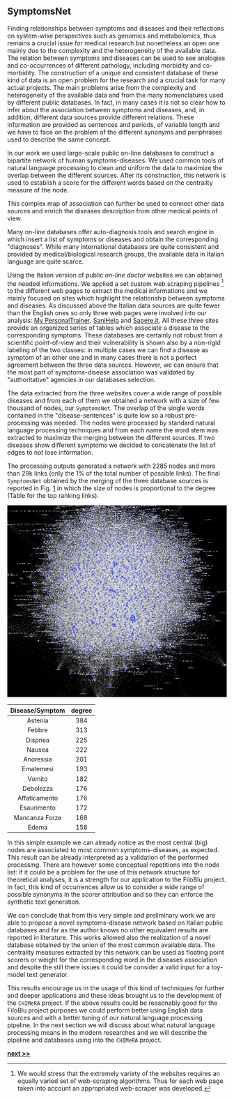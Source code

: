 ## SymptomsNet

Finding relationships between symptoms and diseases and their reflections on system-wise perspectives such as genomics and metabolomics, thus remains a crucial issue for medical research but nonetheless an open one mainly due to the complexity and the heterogeneity of the available data.
The relation between symptoms and diseases can be used to see analogies and co-occurrences of different pathology, including morbidity and co-morbidity.
The construction of a unique and consistent database of these kind of data is an open problem for the research and a crucial task for many actual projects.
The main problems arise from the complexity and heterogeneity of the available data and from the many nomenclatures used by different public databases.
In fact, in many cases it is not so clear how to infer about the association between symptoms and diseases, and, in addition, different data sources provide different relations.
These information are provided as sentences and periods, of variable length and we have to face on the problem of the different synonyms and periphrases used to describe the same concept.

In our work we used large-scale public on-line databases to construct a bipartite network of human symptoms-diseases.
We used common tools of natural language processing to clean and uniform the data to maximize the overlap between the different sources.
After its construction, this network is used to establish a score for the different words based on the centrality measure of the node.

This complex map of association can further be used to connect other data sources and enrich the diseases description from other medical points of view.

Many on-line databases offer auto-diagnosis tools and search engine in which insert a list of symptoms or diseases and obtain the corresponding "diagnoses".
While many international databases are quite consistent and provided by medical/biological research groups, the available data in Italian language are quite scarce.

Using the Italian version of public *on-line doctor* websites we can obtained the needed informations.
We applied a set custom web scraping pipelines [^1] to the different web pages to extract the medical informations and we mainly focused on sites which highlight the relationship between symptoms and diseases.
As discussed above the Italian data sources are quite fewer than the English ones so only three web pages were involved into our analysis: [My PersonalTrainer](https://m.my-personaltrainer.it/), [SaniHelp](http://www.sanihelp.it/) and [Sapere.it](http://www.sapere.it/).
All these three sites provide an organized series of tables which associate a disease to the corresponding symptoms.
These databases are certainly not robust from a scientific point-of-view and their vulnerability is shown also by a non-rigid labeling of the two classes: in multiple cases we can find a disease as symptom of an other one and in many cases there is not a perfect agreement between the three data sources.
However, we can ensure that the most part of symptoms-disease association was validated by "authoritative" agencies in our databases selection.

The data extracted from the three websites cover a wide range of possible diseases and from each of them we obtained a network with a size of few thousand of nodes, our `SymptomsNet`.
The overlap of the single words contained in the "disease-sentences" is quite low so a robust pre-processing was needed.
The nodes were processed by standard natural language processing techniques and from each name the word stem was extracted to maximize the merging between the different sources.
If two diseases show different symptoms we decided to concatenate the list of edges to not lose information.

The processing outputs generated a network with 2285 nodes and more than 29k links (only the 1% of the total number of possible links).
The final `SymptomsNet` obtained by the merging of the three database sources is reported in Fig. [1](../../../../img/symnet.png) in which the size of nodes is proportional to the degree (Table for the top ranking links).

![Symptoms-disease network generated by the merging of three public Italian web-pages of auto-diagnosis search engine. The network connects symptom and disease words according to validation agencies. The network comprise 2285 nodes and more than 29k links. In the figure the node size is proportional to its centrality (degree score). In this way the most common symptoms/diseases represent the biggest nodes.](../../../../img/symnet.png)

| Disease/Symptom | degree |
|:---------------:|:------:|
| Astenia         | 384    |
| Febbre          | 313    |
| Dispnea         | 225    |
| Nausea          | 222    |
| Anoressia       | 201    |
| Ematemesi       | 193    |
| Vomito          | 182    |
| Debolezza       | 176    |
| Affaticamento   | 176    |
| Esaurimento     | 172    |
| Mancanza Forze  | 168    |
| Edema           | 158    |

In this simple example we can already notice as the most central (big) nodes are associated to most common symptoms-diseases, as expected.
This result can be already interpreted as a validation of the performed processing.
There are however some conceptual repetitions into the node list: if it could be a problem for the use of this network structure for theoretical analyses, it is a strength for our application to the FiloBlu project.
In fact, this kind of occurrences allow us to consider a wide range of possible synonyms in the scorer attribution and so they can enforce the synthetic text generation.

We can conclude that from this very simple and preliminary work we are able to propose a novel symptoms-disease network based on Italian public databases and far as the author knows no other equivalent results are reported in literature.
This works allowed also the realization of a novel database obtained by the union of the most common available data.
The centrality measures extracted by this network can be used as floating point scorers or weight for the corresponding word
in the diseases association and despite the still there issues it could be consider a valid input for a toy-model text generator.

This results encourage us in the usage of this kind of techniques for further and deeper applications and these ideas brought us to the development of the `CHIMeRA` project.
If the above results could be reasonably good for the FiloBlu project purposes we could perform better using English data sources and with a better tuning of our natural language processing pipeline.
In the next section we will discuss about what natural language processing means in the modern researches and we will describe the pipeline and databases using into the `CHIMeRA` project.

[^1]: We would stress that the extremely variety of the websites requires an equally varied set of web-scraping algorithms. Thus for each web page taken into account an appropriated web-scraper was developed.


[**next >>**](./NLP.md)